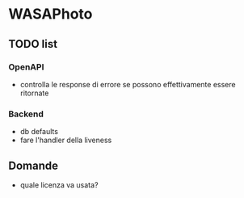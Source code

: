 # WASAPhoto

## TODO list

### OpenAPI

- controlla le response di errore se possono effettivamente essere ritornate

### Backend

- db defaults
- fare l'handler della liveness

## Domande

- quale licenza va usata?
